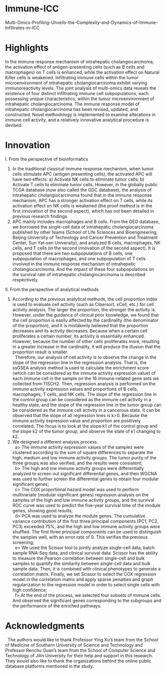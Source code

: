 # Immune-ICC
Multi-Omics-Profiling-Unveils-the-Complexity-and-Dynamics-of-Immune-Infiltrates-in-ICC

# Highlights
  In the immune response mechanism of intrahepatic cholangiocarcinoma, the activation effect of antigen-presenting cells (such as B cells and macrophages) on T cells is enhanced, while the activation effect on Natural Killer cells is weakened.
  Infiltrating immune cells within the tumor microenvironment of intrahepatic cholangiocarcinoma exhibit varying immunoreactivity levels.
  The joint analysis of multi-omics data reveals the existence of four distinct infiltrating immune cell subpopulations, each possessing unique characteristics, within the tumor microenvironment of intrahepatic cholangiocarcinoma.
  The immune response model of intrahepatic cholangiocarcinoma has been revised, updated, and constructed.
  Novel methodology is implemented to examine alterations in immune cell activity, and a relatively innovative analytical procedure is devised.

# Innovation
I. From the perspective of bioinformatics
1) In the traditional classical immune response mechanism, when tumor cells stimulate APC (antigen presenting cells), the activated APC will have two effects: a) Activate NK cells to eliminate tumor cells; b) Activate T cells to eliminate tumor cells. However, in the globally public TCGA database (now also called the GDC database), the analysis of intrahepatic cholangiocarcinoma found that in the immune response mechanism, APC has a stronger activation effect on T cells, while its activation effect on NK cells is weakened (the proof method is in the first innovation of the second aspect), which has not been detailed in previous research findings.
2) APC mainly includes macrophages and B cells. From the GEO database, we borrowed the single-cell data of intrahepatic cholangiocarcinoma published by other teams (School of Life Sciences and Bioengineering, Beijing University of Technology and Cancer Prevention and Treatment Center, Sun Yat-sen University), and analyzed B cells, macrophages, NK cells, and T cells (in the second innovation of the second aspect). It is proposed that there are two subpopulations of B cells, one subpopulation of macrophages, and one subpopulation of T cells involved in the immune response mechanism of intrahepatic cholangiocarcinoma. And the impact of these four subpopulations on the survival rate of intrahepatic cholangiocarcinoma is described respectively.

II. From the perspective of analytical methods
1) According to the previous analytical methods, the cell proportion index is used to evaluate cell activity (such as Cibersort, xCell, etc.) for cell activity analysis. The larger the proportion, the stronger the activity is. However, under the guidance of clinical prior knowledge, we found that the cell proportion is easily affected by the cardinality (the denominator of the proportion), and it is mistakenly believed that the proportion decreases and its activity decreases. Because when a certain cell proliferates a certain number, its activity is essentially enhanced. However, because the number of other cells proliferates more, resulting in a greater increase in the cardinality, it will produce the illusion that the proportion result is smaller.  
&nbsp;&nbsp;Therefore, our analysis of cell activity is to observe the change in the slope of the regression line in the regression analysis. That is, the ssGSEA analysis method is used to calculate the enrichment score (which can be considered as the immune activity expression value) of each immune cell in the sample on the 16 immune-related gene sets we collected from TISCH2. Then, regression analysis is performed on the immune activity expression values ​​and proportions of B cells, macrophages, T cells, and NK cells. The slope of the regression line in the control group can be considered as the immune cell activity in a healthy state, and the slope of the regression line in the tumor group can be considered as the immune cell activity in a cancerous state. It can be observed that the slope of all regression lines is k>0. Because the immune activity expression value and proportion are positively correlated. The focus is to look at the slope k1 of the control group and the slope k2 of the tumor group, and observe the state of k1 changing to k2.  
2) We designed a different analysis process.  
&nbsp;&nbsp;a> The immune activity expression values ​​of the samples were clustered according to the sum of square differences to separate the high, medium and low immune activity groups. The tumor purity of the three groups was also verified, and the results were consistent;<br>
&nbsp;&nbsp;b> The high and low immune activity groups were differentially analyzed to screen out significant differential genes, and then WGCNA was used to further screen the differential genes to obtain four modular significant genes;<br>
&nbsp;&nbsp;c> The COX proportional hazard model was used to perform multivariate (modular significant genes) regression analysis on the samples of the high and low immune activity groups, and the survival ROC curve was used to predict the five-year survival time of the module genes, showing good results;<br>
&nbsp;&nbsp;d> PCA was used to analyze the module genes. The cumulative variance contribution of the first three principal components (PC1, PC2, PC3) exceeded 75%, and the high and low immune activity groups were shuffled. The first three principal components can be used to distinguish the samples well, with an error rate of 0. This verifies the previous screening;<br>
&nbsp;&nbsp;e> We used the Scissor tool to jointly analyze single-cell data, batch sample RNA-Seq data, and clinical survival data. Scissor has the ability to measure the Pearson correlation between single-cell and bulk samples to quantify the similarity between single-cell data and bulk sample data. Then, it is combined with clinical phenotypes to generate a correlation matrix. Finally, we set Scissor to select the COX regression model in the correlation matrix and apply sparse penalties and graph regularization to the regression model in order to select single cells with high confidence;<br>
&nbsp;&nbsp;f> At the end of the process, we selected four subsets of immune cells. And observed the significant genes corresponding to the subgroups and the performance of the enriched pathways.

# Acknowledgments
&nbsp;&nbsp;The authors would like to thank Professor Ying Xu’s team from the School of Medicine of Southern University of Science and Technology and Professor Renchu Guan’s team from the School of Computer Science and Technology of Jilin University for their help and support in this research. They would also like to thank the organizations behind the online public database platforms mentioned in the study.

